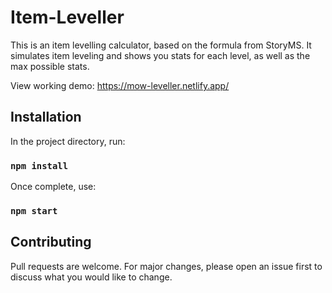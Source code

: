 # Item-Leveller

This is an item levelling calculator, based on the formula from StoryMS. It simulates item leveling and shows you stats for each level, as well as the max possible stats.

View working demo:
https://mow-leveller.netlify.app/

## Installation

In the project directory, run:
### `npm install`

Once complete, use:
### `npm start`

## Contributing
Pull requests are welcome. For major changes, please open an issue first to discuss what you would like to change.
